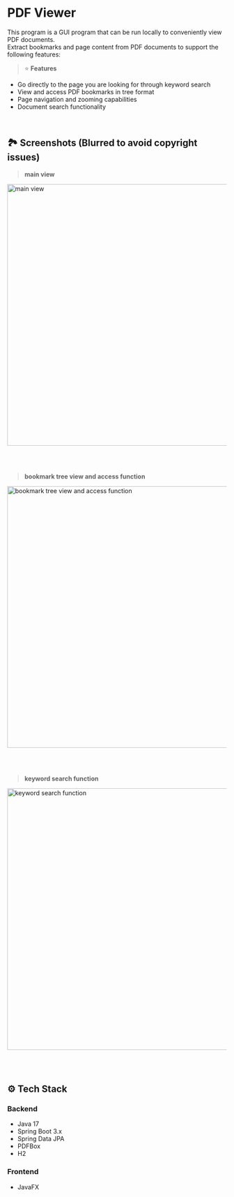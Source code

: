 # PDF Viewer

This program is a GUI program that can be run locally to conveniently view PDF documents. <br>
Extract bookmarks and page content from PDF documents to support the following features:
> ⭐️ **Features**
- Go directly to the page you are looking for through keyword search
- View and access PDF bookmarks in tree format
- Page navigation and zooming capabilities
- Document search functionality

<br>

## 🏞️ Screenshots (Blurred to avoid copyright issues)

> **main view**
<img src="https://github.com/user-attachments/assets/c2ba8ef9-cbba-4b42-923d-ddbeb7ce2b6d" width="600" alt="main view">

<br><br>

> **bookmark tree view and access function**
<img src="https://github.com/user-attachments/assets/49aabe68-15f9-4b47-9547-c4b356537cdd" width="600" alt="bookmark tree view and access function">

<br><br>

> **keyword search function**
<img src="https://github.com/user-attachments/assets/db4ecaed-8597-4980-a634-60c1864a11d2" width="600" alt="keyword search function">

<br><br>

## ⚙️ Tech Stack

### Backend
- Java 17
- Spring Boot 3.x
- Spring Data JPA
- PDFBox
- H2

### Frontend
- JavaFX
